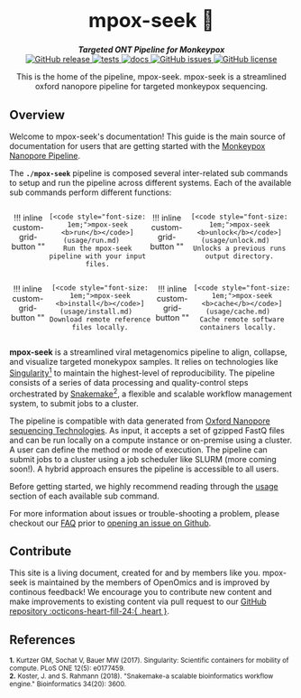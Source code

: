 <div align="center">

  <h1 style="font-size: 250%">mpox-seek 🔬</h1>

  <b><i>Targeted ONT Pipeline for Monkeypox</i></b><br> 
  <a href="https://github.com/OpenOmics/mpox-seek/releases">
    <img alt="GitHub release" src="https://img.shields.io/github/v/release/OpenOmics/mpox-seek?color=blue&include_prereleases">
  </a>
  <a href="https://github.com/OpenOmics/mpox-seek/actions/workflows/main.yaml">
    <img alt="tests" src="https://github.com/OpenOmics/mpox-seek/workflows/tests/badge.svg">
  </a>
  <a href="https://github.com/OpenOmics/mpox-seek/actions/workflows/docs.yml">
    <img alt="docs" src="https://github.com/OpenOmics/mpox-seek/workflows/docs/badge.svg">
  </a>
  <a href="https://github.com/OpenOmics/mpox-seek/issues">
    <img alt="GitHub issues" src="https://img.shields.io/github/issues/OpenOmics/mpox-seek?color=brightgreen">
  </a>
  <a href="https://github.com/OpenOmics/mpox-seek/blob/main/LICENSE">
    <img alt="GitHub license" src="https://img.shields.io/github/license/OpenOmics/mpox-seek">
  </a>

  <p>
    This is the home of the pipeline, mpox-seek. mpox-seek is a streamlined oxford nanopore pipeline for targeted monkeypox sequencing.
  </p>

</div>  

## Overview
Welcome to mpox-seek's documentation! This guide is the main source of documentation for users that are getting started with the [Monkeypox Nanopore Pipeline](https://github.com/OpenOmics/mpox-seek/). 

The **`./mpox-seek`** pipeline is composed several inter-related sub commands to setup and run the pipeline across different systems. Each of the available sub commands perform different functions: 

<section align="center" markdown="1" style="display: flex; flex-wrap: row wrap; justify-content: space-around;">

!!! inline custom-grid-button ""

    [<code style="font-size: 1em;">mpox-seek <b>run</b></code>](usage/run.md)   
    Run the mpox-seek pipeline with your input files.

!!! inline custom-grid-button ""

    [<code style="font-size: 1em;">mpox-seek <b>unlock</b></code>](usage/unlock.md)  
    Unlocks a previous runs output directory.

</section>

<section align="center" markdown="1" style="display: flex; flex-wrap: row wrap; justify-content: space-around;">


!!! inline custom-grid-button ""

    [<code style="font-size: 1em;">mpox-seek <b>install</b></code>](usage/install.md)  
    Download remote reference files locally.


!!! inline custom-grid-button ""

    [<code style="font-size: 1em;">mpox-seek <b>cache</b></code>](usage/cache.md)  
    Cache remote software containers locally.  

</section>

**mpox-seek** is a streamlined viral metagenomics pipeline to align, collapse, and visualize targeted monekypox samples. It relies on technologies like [Singularity<sup>1</sup>](https://singularity.lbl.gov/) to maintain the highest-level of reproducibility. The pipeline consists of a series of data processing and quality-control steps orchestrated by [Snakemake<sup>2</sup>](https://snakemake.readthedocs.io/en/stable/), a flexible and scalable workflow management system, to submit jobs to a cluster.

The pipeline is compatible with data generated from [Oxford Nanopore sequencing Technologies](https://nanoporetech.com/). As input, it accepts a set of gzipped FastQ files and can be run locally on a compute instance or on-premise using a cluster. A user can define the method or mode of execution. The pipeline can submit jobs to a cluster using a job scheduler like SLURM (more coming soon!). A hybrid approach ensures the pipeline is accessible to all users.

Before getting started, we highly recommend reading through the [usage](usage/run.md) section of each available sub command.

For more information about issues or trouble-shooting a problem, please checkout our [FAQ](faq/questions.md) prior to [opening an issue on Github](https://github.com/OpenOmics/mpox-seek/issues).

## Contribute 

This site is a living document, created for and by members like you. mpox-seek is maintained by the members of OpenOmics and is improved by continous feedback! We encourage you to contribute new content and make improvements to existing content via pull request to our [GitHub repository :octicons-heart-fill-24:{ .heart }](https://github.com/OpenOmics/mpox-seek).

## References
<sup>**1.**  Kurtzer GM, Sochat V, Bauer MW (2017). Singularity: Scientific containers for mobility of compute. PLoS ONE 12(5): e0177459.</sup>  
<sup>**2.**  Koster, J. and S. Rahmann (2018). "Snakemake-a scalable bioinformatics workflow engine." Bioinformatics 34(20): 3600.</sup>  
